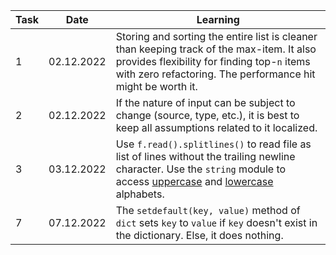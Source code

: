 |Task|Date  |Learning|
|----|----  |--------|
|1|02.12.2022|Storing and sorting the entire list is cleaner than keeping track of the max-item. It also provides flexibility for finding top-`n` items with zero refactoring. The performance hit might be worth it.|
|2|02.12.2022|If the nature of input can be subject to change (source, type, etc.), it is best to keep all assumptions related to it localized.
|3|03.12.2022|Use `f.read().splitlines()` to read file as list of lines without the trailing newline character. Use the `string` module to access [uppercase](https://docs.python.org/3/library/string.html#string.ascii_uppercase, "uppercase docs") and [lowercase](https://docs.python.org/3/library/string.html#string.ascii_lowercase, "lowercase docs") alphabets.
|7|07.12.2022|The `setdefault(key, value)` method of `dict` sets `key` to `value` if `key` doesn't exist in the dictionary. Else, it does nothing.